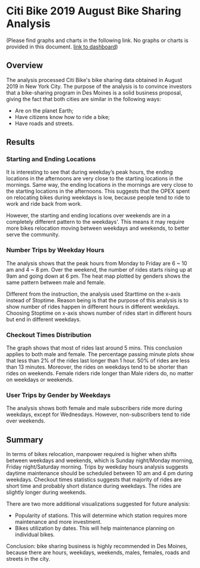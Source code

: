 # Citi Bike 2019 August Bike Sharing Analysis

(Please find graphs and charts in the following link. No graphs or charts is provided in this document. 
[link to dashboard](https://public.tableau.com/app/profile/ding.zhang/viz/M14Challenge/HowtoRideBikesElegantly "link to dashboard"))

## Overview
The analysis processed Citi Bike's bike sharing data obtained in August 2019 in New York City. The purpose of the analysis is to convince investors that a bike-sharing program in Des Moines is a solid business proposal, giving the fact that both cities are similar in the following ways:

- Are on the planet Earth;
- Have citizens know how to ride a bike;
- Have roads and streets.

## Results
### Starting and Ending Locations
It is interesting to see that during weekday’s peak hours, the ending locations in the afternoons are very close to the starting locations in the mornings. Same way, the ending locations in the mornings are very close to the starting locations in the afternoons. This suggests that the OPEX spent on relocating bikes during weekdays is low, because people tend to ride to work and ride back from work.

However, the starting and ending locations over weekends are in a completely different pattern to the weekdays'. This means it may require more bikes relocation moving between weekdays and weekends, to better serve the community.

### Number Trips by Weekday Hours
The analysis shows that the peak hours from Monday to Friday are 6 ~ 10 am and 4 ~ 8 pm. Over the weekend, the number of rides starts rising up at 9am and going down at 6 pm. The heat map plotted by genders shows the same pattern between male and female.

Different from the instruction, the analysis used Starttime on the x-axis instead of Stoptime. Reason being is that the purpose of this analysis is to show number of rides happen in different hours in different weekdays. Choosing Stoptime on x-axis shows number of rides start in different hours but end in different weekdays.

### Checkout Times Distribution
The graph shows that most of rides last around 5 mins. This conclusion applies to both male and female. The percentage passing minute plots show that less than 2% of the rides last longer than 1 hour. 50% of rides are less than 13 minutes. Moreover, the rides on weekdays tend to be shorter than rides on weekends. Female riders ride longer than Male riders do, no matter on weekdays or weekends.

### User Trips by Gender by Weekdays
The analysis shows both female and male subscribers ride more during weekdays, except for Wednesdays. However, non-subscribers tend to ride over weekends.

## Summary
In terms of bikes relocation, manpower required is higher when shifts between weekdays and weekends, which is Sunday night/Monday morning, Friday night/Saturday morning. Trips by weekday hours analysis suggests daytime maintenance should be scheduled between 10 am and 4 pm during weekdays. Checkout times statistics suggests that majority of rides are short time and probably short distance during weekdays. The rides are slightly longer during weekends.

There are two more additional visualizations suggested for future analysis:

- Popularity of stations. This will determine which station requires more maintenance and more investment.
- Bikes utilization by dates. This will help maintenance planning on individual bikes.

Conclusion: bike sharing business is highly recommended in Des Moines, because there are hours, weekdays, weekends, males, females, roads and streets in the city.
